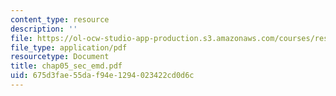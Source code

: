 ```yaml
---
content_type: resource
description: ''
file: https://ol-ocw-studio-app-production.s3.amazonaws.com/courses/res-6-003-electromechanical-dynamics-spring-2009/675d3fae55daf94e1294023422cd0d6c_chap05_sec_emd.pdf
file_type: application/pdf
resourcetype: Document
title: chap05_sec_emd.pdf
uid: 675d3fae-55da-f94e-1294-023422cd0d6c
---
```

